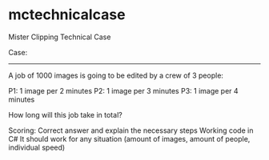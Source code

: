 # mctechnicalcase
Mister Clipping Technical Case

Case:
*****

A job of 1000 images is going to be edited by a crew of 3 people:

P1: 1 image per 2 minutes
P2: 1 image per 3 minutes
P3: 1 image per 4 minutes

How long will this job take in total?

Scoring:
Correct answer and explain the necessary steps
Working code in C#
It should work for any situation (amount of images, amount of people, individual speed)
